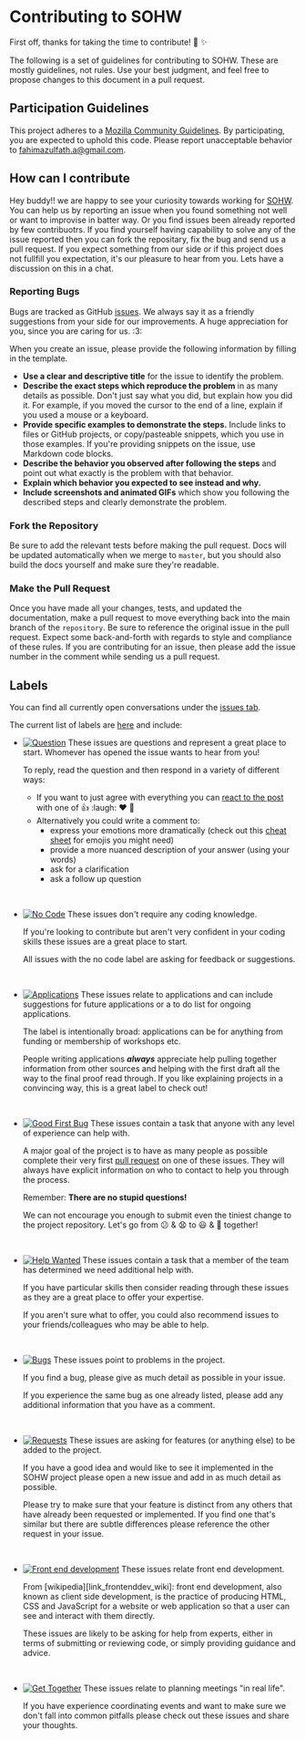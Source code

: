 # Contributing to SOHW

First off, thanks for taking the time to contribute! 🎉 ✨

The following is a set of guidelines for contributing to SOHW. These are mostly guidelines, not rules. Use your best judgment, and feel free to propose changes to this document in a pull request.

## Participation Guidelines 

This project adheres to a [Mozilla Community Guidelines](https://www.mozilla.org/en-US/about/governance/policies/participation/). By participating, you are expected to uphold this code. Please report unacceptable behavior to fahimazulfath.a@gmail.com.

## How can I contribute

Hey buddy!! we are happy to see your curiosity towards working for [SOHW](https://sohw.github.io/). You can help us by reporting an issue when you found something not well or want to improvise in batter way. Or you find issues been already reported by few contribuotrs. If you find yourself having capability to solve any of the issue reported then you can fork the repositary, fix the bug and send us a pull request. If you expect something from our side or if this project does not fullfill you expectation, it's our pleasure to hear from you. Lets have a discussion on this in a chat.


### Reporting Bugs
Bugs are tracked as GitHub [issues](https://github.com/SOHW/sohw.github.io/issues/). We always say it as a friendly suggestions from your side for our improvements. A huge appreciation for you, since you are caring for us. :3:

When you create an issue, please provide the following information by filling in the template.

* **Use a clear and descriptive title** for the issue to identify the problem.
* **Describe the exact steps which reproduce the problem** in as many details as possible. Don't just say what you did, but explain how you did it. For example, if you moved the cursor to the end of a line, explain if you used a mouse or a keyboard.
* **Provide specific examples to demonstrate the steps.** Include links to files or GitHub projects, or copy/pasteable snippets, which you use in those examples. If you're providing snippets on the issue, use Markdown code blocks.
* **Describe the behavior you observed after following the steps** and point out what exactly is the problem with that behavior.
* **Explain which behavior you expected to see instead and why.**
* **Include screenshots and animated GIFs** which show you following the described steps and clearly demonstrate the problem.


### Fork the Repository

Be sure to add the relevant tests before making the pull request. Docs will be updated automatically when we merge to `master`, but you should also build the docs yourself and make sure they're readable.

### Make the Pull Request

Once you have made all your changes, tests, and updated the documentation, make a pull request to move everything back into the main branch of the `repository`. Be sure to reference the original issue in the pull request. Expect some back-and-forth with regards to style and compliance of these rules. If you are contributing for an issue, then please add the issue number in the comment while sending us a pull request.

## Labels 

You can find all currently open conversations under the [issues tab](link_issues).

The current list of labels are [here](link_labels) and include:

* [![Question](https://img.shields.io/badge/-question-cc317c.svg)](link_question) These issues are questions and represent a great place to start. Whomever has opened the issue wants to hear from you!

    To reply, read the question and then respond in a variety of different ways:
    
    * If you want to just agree with everything you can [react to the post](link_react) with one of :+1: :laugh: :heart: :tada:
    * Alternatively you could write a comment to:
      * express your emotions more dramatically (check out this [cheat sheet](link_emojis) for emojis you might need)
      * provide a more nuanced description of your answer (using your words)
      * ask for a clarification
      * ask a follow up question

<br>

* [![No Code](https://img.shields.io/badge/-no%20code-207de5.svg)](link_nocode) These issues don't require any coding knowledge.
    
    If you're looking to contribute but aren't very confident in your coding skills these issues are a great place to start.
    
    All issues with the no code label are asking for feedback or suggestions.

<br>

* [![Applications](https://img.shields.io/badge/-applications-d4c5f9.svg)](link_applications) These issues relate to applications and can include suggestions for future applications or a to do list for ongoing applications.
    
    The label is intentionally broad: applications can be for anything from funding or membership of workshops etc.

    People writing applications ***always*** appreciate help pulling together information from other sources and helping with the first draft all the way to the final proof read through. If you like explaining projects in a convincing way, this is a great label to check out!

<br>

* [![Good First Bug](https://img.shields.io/badge/-good%20first%20bug-5319e7.svg)](link_goodfirstbug) These issues contain a task that anyone with any level of experience can help with.
    
    A major goal of the project is to have as many people as possible complete their very first [pull request](link_pullrequest) on one of these issues. They will always have explicit information on who to contact to help you through the process.
  
    Remember: **There are no stupid questions!**
    
    We can not encourage you enough to submit even the tiniest change to the project repository. Let's go from :confused: & :anguished: to :smiley: & :tada: together!

<br>

* [![Help Wanted](https://img.shields.io/badge/-help%20wanted-159818.svg)](link_helpwanted) These issues contain a task that a member of the team has determined we need additional help with.

    If you have particular skills then consider reading through these issues as they are a great place to offer your expertise.
    
    If you aren't sure what to offer, you could also recommend issues to your friends/colleagues who may be able to help.
    
<br>

* [![Bugs](https://img.shields.io/badge/-bugs-fc2929.svg)](link_bugs) These issues point to problems in the project.

    If you find a bug, please give as much detail as possible in your issue.
    
    If you experience the same bug as one already listed, please add any additional information that you have as a comment.

<br>

* [![Requests](https://img.shields.io/badge/-requests-fbca04.svg)](link_requests) These issues are asking for features (or anything else) to be added to the project.

    If you have a good idea and would like to see it implemented in the SOHW project please open a new issue and add in as much detail as possible.
    
    Please try to make sure that your feature is distinct from any others that have already been requested or implemented. If you find one that's similar but there are subtle differences please reference the other request in your issue.

<br>

* [![Front end development](https://img.shields.io/badge/-front%20end%20dev-f7c6c7.svg)](link_frontenddev) These issues relate front end development.

    From [wikipedia][link_frontenddev_wiki]: front end development, also known as client side development, is the practice of producing HTML, CSS and JavaScript for a website or web application so that a user can see and interact with them directly.
    
    These issues are likely to be asking for help from experts, either in terms of submitting or reviewing code, or simply providing guidance and advice.
    
    
<br>

* [![Get Together](https://img.shields.io/badge/-get%20together-feeda7.svg)](link_gettogether) These issues relate to planning meetings "in real life".

    If you have experience coordinating events and want to make sure we don't fall into common pitfalls please check out these issues and share your thoughts.

